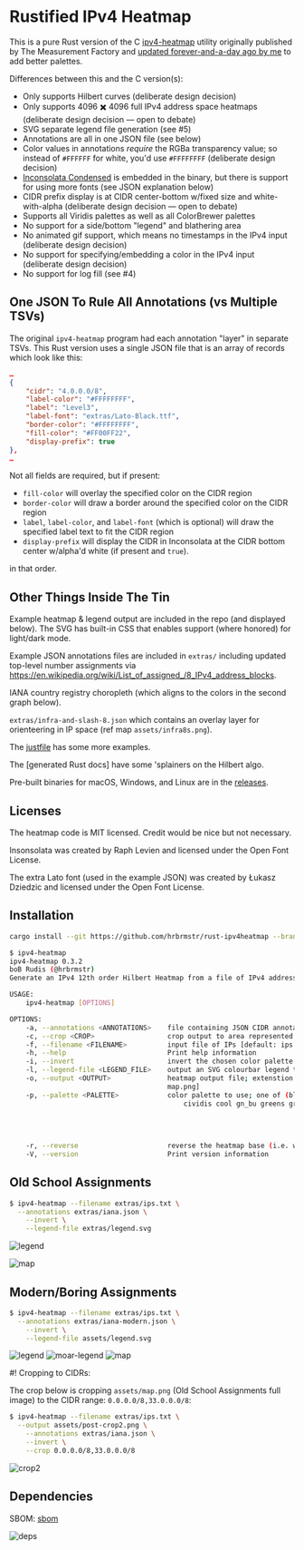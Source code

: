 # Rustified IPv4 Heatmap

This is a pure Rust version of the C [ipv4-heatmap][def] utility originally published by The Measurement Factory and [updated forever-and-a-day ago by me](https://github.com/hrbrmstr/ipv4-heatmap) to add better palettes.

Differences between this and the C version(s):

- Only supports Hilbert curves (deliberate design decision)
- Only supports 4096 ✖️ 4096 full IPv4 address space heatmaps (deliberate design decision — open to debate)
- SVG separate legend file generation (see #5)
- Annotations are all in one JSON file (see below)
- Color values in annotations _require_ the RGBa transparency value; so instead of `#FFFFFF` for white, you'd use `#FFFFFFFF` (deliberate design decision)
- [Inconsolata Condensed](https://fonts.google.com/specimen/Inconsolata) is embedded in the binary, but there is support for using more fonts (see JSON explanation below)
- CIDR prefix display is at CIDR center-bottom w/fixed size and white-with-alpha (deliberate design decision — open to debate)
- Supports all Viridis palettes as well as all ColorBrewer palettes
- No support for a side/bottom "legend" and blathering area
- No animated gif support, which means no timestamps in the IPv4 input (deliberate design decision)
- No support for specifying/embedding a color in the IPv4 input (deliberate design decision)
- No support for log fill (see #4)

## One JSON To Rule All Annotations (vs Multiple TSVs)

The original `ipv4-heatmap` program had each annotation "layer" in separate TSVs. This Rust version uses a single JSON file that is an array of records which look like this:

```json
…
{
    "cidr": "4.0.0.0/8",
    "label-color": "#FFFFFFFF",
    "label": "Level3",
    "label-font": "extras/Lato-Black.ttf",
    "border-color": "#FFFFFFFF",
    "fill-color": "#FF00FF22",
    "display-prefix": true
},
…
```

Not all fields are required, but if present:

- `fill-color` will overlay the specified color on the CIDR region
- `border-color` will draw a border around the specified color on the CIDR region
- `label`, `label-color`, and `label-font` (which is optional) will draw the specified label text to fit the CIDR region
- `display-prefix` will display the CIDR in Inconsolata at the CIDR bottom center w/alpha'd white (if present and `true`).

in that order.

## Other Things Inside The Tin

Example heatmap & legend output are included in the repo (and displayed below). The SVG has built-in CSS that enables support (where honored) for light/dark mode.

Example JSON annotations files are included in `extras/` including updated top-level number assignments via <https://en.wikipedia.org/wiki/List_of_assigned_/8_IPv4_address_blocks>.

IANA country registry choropleth (which aligns to the colors in the second graph below).

`extras/infra-and-slash-8.json` which contains an overlay layer for orienteering in IP space (ref map `assets/infra8s.png`).

The [justfile](justfile) has some more examples.

The [generated Rust docs] have some 'splainers on the Hilbert algo.

Pre-built binaries for macOS, Windows, and Linux are in the [releases](https://github.com/hrbrmstr/rust-ipv4heatmap/releases).

## Licenses

The heatmap code is MIT licensed. Credit would be nice but not necessary.

Insonsolata was created by Raph Levien and licensed under the Open Font License.

The extra Lato font (used in the example JSON) was created by Łukasz Dziedzic and licensed under the Open Font License.

## Installation

```bash
cargo install --git https://github.com/hrbrmstr/rust-ipv4heatmap --branch batman
```

```bash
$ ipv4-heatmap
ipv4-heatmap 0.3.2
boB Rudis (@hrbrmstr)
Generate an IPv4 12th order Hilbert Heatmap from a file of IPv4 addresses.

USAGE:
    ipv4-heatmap [OPTIONS]

OPTIONS:
    -a, --annotations <ANNOTATIONS>    file containing JSON CIDR annotations
    -c, --crop <CROP>                  crop output to area represented by these CIDRs (comma separated CIDR list)
    -f, --filename <FILENAME>          input file of IPs [default: ips.txt]
    -h, --help                         Print help information
    -i, --invert                       invert the chosen color palette
    -l, --legend-file <LEGEND_FILE>    output an SVG colourbar legend to this file
    -o, --output <OUTPUT>              heatmap output file; extenstion determines format [default:
                                       map.png]
    -p, --palette <PALETTE>            color palette to use; one of (blues br_bg bu_gn bu_pu
		                                   cividis cool gn_bu greens greys inferno magma or_rd 
																			 oranges pi_yg plasma pr_gn pu_bu pu_bu_gn pu_or pu_rd
																			 purples rainbow rd_bu rd_gy rd_pu rd_yl_bu rd_yl_gn 
																			 reds sinebow spectral turbo viridis warm yl_gn yl_gn_bu
																			 yl_or_br yl_or_rd) [default: cividis]
    -r, --reverse                      reverse the heatmap base (i.e. white background, black text)
    -V, --version                      Print version information
```

## Old School Assignments

```bash
$ ipv4-heatmap --filename extras/ips.txt \
  --annotations extras/iana.json \
	--invert \
	--legend-file extras/legend.svg
```

![legend](assets/legend.svg)

![map](assets/map.png)

## Modern/Boring Assignments

```bash
$ ipv4-heatmap --filename extras/ips.txt \
  --annotations extras/iana-modern.json \
	--invert \
	--legend-file assets/legend.svg
```

![legend](assets/legend.svg)
![moar-legend](assets/rir-map.svg)
![map](assets/modern.png)

#! Cropping to CIDRs:

The crop below is cropping `assets/map.png` (Old School Assignments full image) to the CIDR range: `0.0.0.0/8,33.0.0.0/8`:

```bash
$ ipv4-heatmap --filename extras/ips.txt \
  --output assets/post-crop2.png \
	--annotations extras/iana.json \
	--invert \
	--crop 0.0.0.0/8,33.0.0.0/8
```

![crop2](assets/crop2.png)

## Dependencies

SBOM: [sbom](bom.xml)

![deps](assets/graph.svg)

[def]: https://github.com/hrbrmstr/ipv4-heatmap